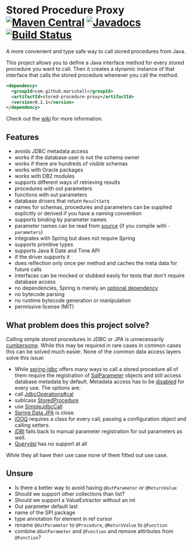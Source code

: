 Stored Procedure Proxy [![Maven Central](https://maven-badges.herokuapp.com/maven-central/com.github.marschall/stored-procedure-proxy/badge.svg)](https://maven-badges.herokuapp.com/maven-central/com.github.marschall/stored-procedure-proxy) [![Javadocs](http://www.javadoc.io/badge/com.github.marschall/stored-procedure-proxy.svg)](http://www.javadoc.io/doc/com.github.marschall/stored-procedure-proxy) [![Build Status](https://travis-ci.org/marschall/stored-procedure-proxy.svg?branch=master)](https://travis-ci.org/marschall/stored-procedure-proxy)
======================

A more convenient and type safe way to call stored procedures from Java.

This project allows you to define a Java interface method for every stored procedure you want to call. Then it creates a dynamic instance of that interface that calls the stored procedure whenever you call the method.

```xml
<dependency>
  <groupId>com.github.marschall</groupId>
  <artifactId>stored-procedure-proxy</artifactId>
  <version>0.1.1</version>
</dependency>
```

Check out the [wiki](https://github.com/marschall/stored-procedure-proxy/wiki) for more information.

Features
--------

- avoids JDBC metadata access
 - works if the database user is not the schema owner
 - works if there are hundreds of visible schemas
- works with Oracle packages
- works with DB2 modules
- supports different ways of retrieving results
 - procedures with out parameters
 - functions with out parameters
 - database drivers that return `ResultSet`s
- names for schemas, procedures and parameters can be supplied explicitly or derived if you have a naming convention
 - supports binding by parameter names
 - parameter names can be read from [source](https://docs.oracle.com/javase/tutorial/reflect/member/methodparameterreflection.html) (if you compile with `-parameters`)
- integrates with Spring but does not require Spring
- supports primitive types
- supports Java 8 Date and Time API
 - if the driver supports it
- does reflection only once per method and caches the meta data for future calls
- interfaces can be mocked or stubbed easily for tests that don't require database access
- no dependencies, Spring is merely an [optional dependency](https://maven.apache.org/guides/introduction/introduction-to-optional-and-excludes-dependencies.html)
- no bytecode parsing
- no runtime bytecode generation or manipulation
- permissive license (MIT)

What problem does this project solve?
-------------------------------------

Calling simple stored procedures in JDBC or JPA is unnecessarily [cumbersome](https://blog.jooq.org/2016/06/08/using-stored-procedures-with-jpa-jdbc-meh-just-use-jooq/). While this may be required in rare cases in common cases this can be solved much easier. None of the common data access layers solve this issue:

- While [spring-jdbc](http://docs.spring.io/spring/docs/current/spring-framework-reference/html/jdbc.html) offers many ways to call a stored procedure all of them require the registration of [SqlParameter](https://docs.spring.io/spring/docs/current/javadoc-api/org/springframework/jdbc/core/SqlParameter.html) objects and still access database metadata by default. Metadata access has to be [disabled](https://docs.spring.io/spring/docs/current/javadoc-api/org/springframework/jdbc/core/simple/SimpleJdbcCall.html#withoutProcedureColumnMetaDataAccess--) for every use. The options are:
 - call [JdbcOperations#cal](https://docs.spring.io/spring/docs/current/javadoc-api/org/springframework/jdbc/core/JdbcOperations.html#call-org.springframework.jdbc.core.CallableStatementCreator-java.util.List-)
 - sublcass [StoredProcedure](https://docs.spring.io/spring/docs/current/javadoc-api/org/springframework/jdbc/object/StoredProcedure.html)
 - use [SimpleJdbcCall](https://docs.spring.io/spring/docs/current/javadoc-api/org/springframework/jdbc/core/simple/SimpleJdbcCall.html)
- [Spring Data JPA](https://github.com/spring-projects/spring-data-examples/tree/master/jpa/jpa21) is close.
- [jOOQ](http://www.jooq.org/doc/3.8/manual/sql-execution/stored-procedures/) requires a class for every call, passing a configuration object and calling setters.
- [jDBI](https://github.com/jdbi/jdbi/issues/135) falls back to manual parameter registration for out parameters as well.
- [Querydsl](https://github.com/querydsl/querydsl/issues/15) has no support at all

While they all have their use case none of them fitted out use case.

Unsure
------
- Is there a better way to avoid having `@OutParameter` or `@ReturnValue`
- Should we support other collections than list?
- Should we support a ValueExtractor without an int
- Out parameter default last
- name of the SPI package
- type annotation for element in ref cursor
- rename `@OutParameter` to `@Procedure`, `@ReturnValue` to `@Function`
- combine `@OutParameter` and `@Function` and remove attirbutes from `@Function`?

